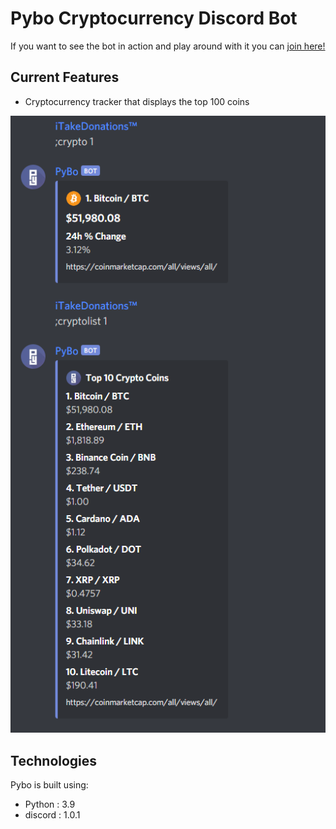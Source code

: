 # Pybo Cryptocurrency Discord Bot
If you want to see the bot in action and play around with it you can [join here!](https://discord.gg/6YCm7mSPDu)

## Current Features
- Cryptocurrency tracker that displays the top 100 coins

![](README_assets/images/Crypto_Commands.png)

## Technologies
Pybo is built using:
* Python            : 3.9
* discord           : 1.0.1
